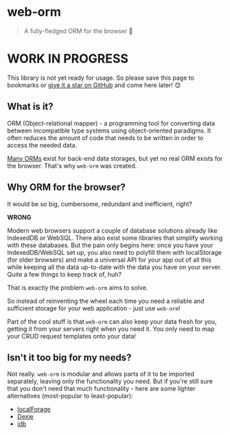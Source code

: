 # web-orm
> A fully-fledged ORM for the browser 💪

# WORK IN PROGRESS

This library is not yet ready for usage. So please save this page to bookmarks or [give it a star on GitHub](https://github.com/KazanExpress/web-orm) and come here later! 😊

## What is it?

ORM (Object-relational mapper) - a programming tool for converting data between incompatible type systems using object-oriented paradigms. It often reduces the amount of code that needs to be written in order to access the needed data.

[Many ORMs](https://github.com/search?q=ORM) exist for back-end data storages, but yet no real ORM exists for the browser. That's why `web-orm` was created.

## Why ORM for the browser?

It would be so big, cumbersome, redundant and inefficient, right?

**WRONG**

Modern web browsers support a couple of database solutions already like IndexedDB or WebSQL. There also exist some libraries that simplify working with these databases. But the pain only begins here: once you have your IndexedDB/WebSQL set up, you also need to polyfill them with localStorage (for older browsers) and make a universal API for your app out of all this while keeping all the data up-to-date with the data you have on your server. Quite a few things to keep track of, huh?

That is exactly the problem `web-orm` aims to solve.

So instead of reinventing the wheel each time you need a reliable and sufficient storage for your web application - just use `web-orm`!

Part of the cool stuff is that `web-orm` can also keep your data fresh for you, getting it from your servers right when you need it. You only need to map your CRUD request templates onto your data!

## Isn't it too big for my needs?

Not really. `web-orm` is modular and allows parts of it to be imported separately, leaving only the functionality you need. But if you're still sure that you don't need that much functionality - here are some lighter alternatives (most-popular to least-popular):
* [localForage](https://github.com/localForage/localForage)
* [Dexie](http://dexie.org)
* [idb](https://github.com/jakearchibald/idb)
